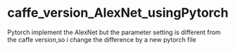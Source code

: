 # caffe_version_AlexNet_usingPytorch
Pytorch implement the AlexNet but the parameter setting is different from the caffe version,so i change the difference by a new pytorch file
